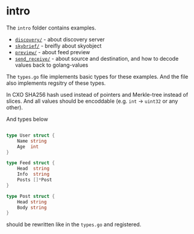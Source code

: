 intro
=====

The `intro` folder contains examples.

- [`discovery/`](./discovery) - about discovery server
- [`skybrief/`](./skybrief) - breifly about skyobject
- [`preview/`](./preview) - about feed preview
- [`send_receive/`](./send_receive) - about source and destination, and how to
  decode values back to golang-values

The `types.go` file implements basic types for these
examples. And the file also implements regsitry of
these types.

In CXO SHA256 hash used instead of pointers and Merkle-tree
instead of slices. And all values should be encoddable (e.g.
`int` -> `uint32` or any other).


And types below

```go

type User struct {
	Name string
	Age  int
}

type Feed struct {
	Head  string
	Info  string
	Posts []*Post
}

type Post struct {
	Head string
	Body string
}

```

should be rewritten like in the `types.go` and registered.
